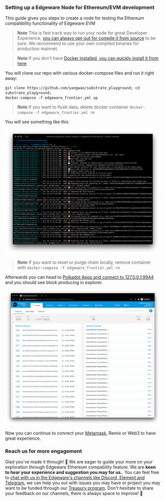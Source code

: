 ### Setting up a Edgeware Node for Ethereum/EVM development

This guide gives you steps to create a node for testing the Ethereum compatibility functionality of Edgeware EVM

> **Note** This is fast track way to run your node for great Developer Experience, [you can always opt-out for compile it from source](https://github.com/hicommonwealth/edgeware-node/tree/edgeware-frontier) to be sure. We recommend to use your own compiled binaries for production mainnet.

> **Note** If you don't have [Docker installed, you can quickly install it from here](https://docs.docker.com/get-docker/)

You will clone our repo with various docker-compose files and run it right away:

```shell
git clone https://github.com/yangwao/substrate_playground; cd substrate_playground;
docker-compose -f edgeware_frontier.yml up
```
> **Note** If you want to flush data, delete docker container `docker-compose -f edgeware_frontier.yml rm` 

You will see something like this

![Running-Edgeware-EVM-node](./assets/node-setup-run.png)

> **Note** If you want to reset or purge chain locally, remove container with `docker-compose -f edgeware_frontier.yml rm`

Afterwards you can head to [Polkadot Apps and connect to 127.0.0.1:9944](https://polkadot.js.org/apps/?rpc=ws%3A%2F%2F127.0.0.1%3A9944#/explorer) and you should see block producing in explorer.

![Edgeware-EVM-producing-blocks](./assets/frontier-explorer.png)

Now you can continue to connect your [Metamask](4/interacting-with-a-Edgeware-node-using-metamask.md), Remix or Web3 to have great experience.

### Reach us for more engagement

Glad you've made it through! 🥰 We are eager to guide your more on your exploration through Edgeware Ethereum compability feature. We are **keen to hear your experience and suggestion you may for us.**. You can feel free to [chat with us in the Edgeware's channels like Discord, Element and Telegram](https://linktr.ee/edg_developers), we can help you out with issues you may have or project you may want to be funded through our [Treasury program](https://docs.edgewa.re/edgeware-runtime/treasury). Don't hesitate to share your feedback on our channels, there is always space to improve! 🙌